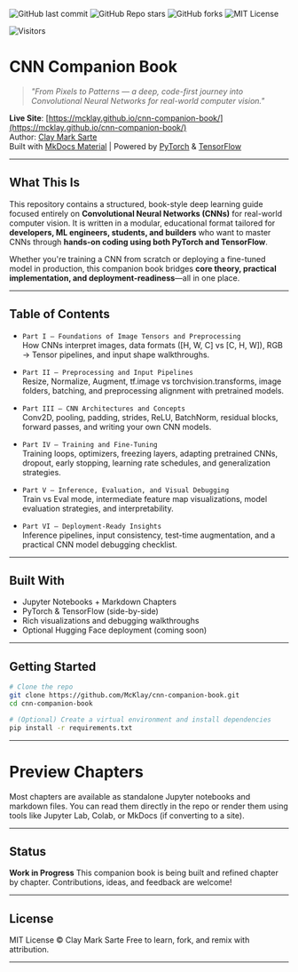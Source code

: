 ![GitHub last commit](https://img.shields.io/github/last-commit/McKlay/cnn-companion-book)
![GitHub Repo stars](https://img.shields.io/github/stars/McKlay/cnn-companion-book?style=social)
![GitHub forks](https://img.shields.io/github/forks/McKlay/cnn-companion-book?style=social)
![MIT License](https://img.shields.io/github/license/McKlay/cnn-companion-book)

![Visitors](https://visitor-badge.laobi.icu/badge?page_id=McKlay.cnn-companion-book)

# CNN Companion Book

> *"From Pixels to Patterns — a deep, code-first journey into Convolutional Neural Networks for real-world computer vision."*  

**Live Site**: [https://mcklay.github.io/cnn-companion-book/](https://mcklay.github.io/cnn-companion-book/)  
Author: [Clay Mark Sarte](https://github.com/McKlay)  
Built with [MkDocs Material](https://squidfunk.github.io/mkdocs-material/) | Powered by [PyTorch](https://pytorch.org) & [TensorFlow](https://www.tensorflow.org)

---

## What This Is

This repository contains a structured, book-style deep learning guide focused entirely on **Convolutional Neural Networks (CNNs)** for real-world computer vision. It is written in a modular, educational format tailored for **developers, ML engineers, students, and builders** who want to master CNNs through **hands-on coding using both PyTorch and TensorFlow**.

Whether you're training a CNN from scratch or deploying a fine-tuned model in production, this companion book bridges **core theory, practical implementation, and deployment-readiness**—all in one place.

---

## Table of Contents

- `Part I – Foundations of Image Tensors and Preprocessing`  
  How CNNs interpret images, data formats ([H, W, C] vs [C, H, W]), RGB → Tensor pipelines, and input shape walkthroughs.

- `Part II – Preprocessing and Input Pipelines`  
  Resize, Normalize, Augment, tf.image vs torchvision.transforms, image folders, batching, and preprocessing alignment with pretrained models.

- `Part III – CNN Architectures and Concepts`  
  Conv2D, pooling, padding, strides, ReLU, BatchNorm, residual blocks, forward passes, and writing your own CNN models.

- `Part IV – Training and Fine-Tuning`  
  Training loops, optimizers, freezing layers, adapting pretrained CNNs, dropout, early stopping, learning rate schedules, and generalization strategies.

- `Part V – Inference, Evaluation, and Visual Debugging`  
  Train vs Eval mode, intermediate feature map visualizations, model evaluation strategies, and interpretability.

- `Part VI – Deployment-Ready Insights`  
  Inference pipelines, input consistency, test-time augmentation, and a practical CNN model debugging checklist.

---

## Built With

- Jupyter Notebooks + Markdown Chapters  
- PyTorch & TensorFlow (side-by-side)  
- Rich visualizations and debugging walkthroughs  
- Optional Hugging Face deployment (coming soon)

---

## Getting Started

```bash
# Clone the repo
git clone https://github.com/McKlay/cnn-companion-book.git
cd cnn-companion-book

# (Optional) Create a virtual environment and install dependencies
pip install -r requirements.txt
````

---

# Preview Chapters

Most chapters are available as standalone Jupyter notebooks and markdown files. You can read them directly in the repo or render them using tools like Jupyter Lab, Colab, or MkDocs (if converting to a site).

---

## Status

**Work in Progress**
This companion book is being built and refined chapter by chapter. Contributions, ideas, and feedback are welcome!

---

## License

MIT License © Clay Mark Sarte
Free to learn, fork, and remix with attribution.

---